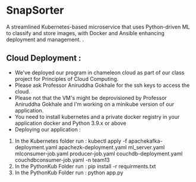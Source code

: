 # SnapSorter
A streamlined Kubernetes-based microservice that uses Python-driven
ML to classify and store images, with Docker and Ansible enhancing
deployment and management. .

## Cloud Deployment : 
- We've deployed our program in chameleon cloud as part of our class project for Principles of Cloud Computing. 
- Please ask Professor Aniruddha Gokhale for the ssh keys to access the cloud. 
- Please not that the VM's might be deprovisioned by Professor Aniruddha Gokhale and I'm working on a minikube version of our application.
- You need to install kubernetes and a private docker registry in your application docker and Python 3.9.x or above
- Deploying our application : 
 1. In the Kubernetes folder run : kubectl apply -f apachekafka-deployment.yaml apachezk-deployment.yaml ml_server.yaml mlconsumer-job.yaml producer-job.yaml couchdb-deployment.yaml couchdbconsumer-job.yaml -n team13
2. In the PythonKub Folder run : pip install -r requirments.txt
3. In the PythonKub Folder run : python app.py

